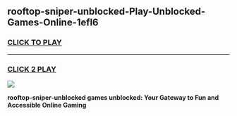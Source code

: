 
## rooftop-sniper-unblocked-Play-Unblocked-Games-Online-1efl6
<h3>
<a href="https://premium76.site?title=rooftop-sniper-unblocked&ref=25A">CLICK TO PLAY</a></h3>
<hr>

<h3>
<a href="https://premium76.site?title=rooftop-sniper-unblocked&ref=25A">CLICK 2 PLAY</a>
  
</h3>

<a href="https://premium76.site?title=rooftop-sniper-unblocked&ref=25A"><img src="https://clearcache.store/games.png"></a>


**rooftop-sniper-unblocked games unblocked: Your Gateway to Fun and Accessible Online Gaming**
